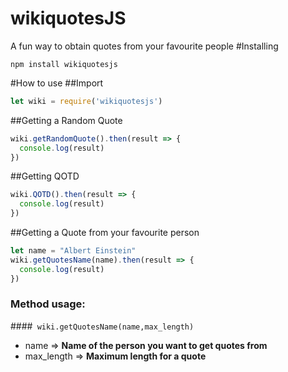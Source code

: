 # wikiquotesJS
A fun way to obtain quotes from your favourite people
#Installing
```
npm install wikiquotesjs
```
#How to use
##Import
```javascript
let wiki = require('wikiquotesjs')
```
##Getting a Random Quote
```javascript
wiki.getRandomQuote().then(result => {
  console.log(result)
})
```
##Getting QOTD
```javascript
wiki.QOTD().then(result => {
  console.log(result)
})
```
##Getting a Quote from your favourite person
```javascript
let name = "Albert Einstein"
wiki.getQuotesName(name).then(result => {
  console.log(result)
})
```
### Method usage:
####``` wiki.getQuotesName(name,max_length)```
- name => **Name of the person you want to get quotes from**
- max_length => **Maximum length for a quote**

